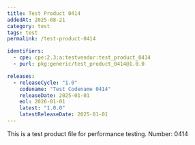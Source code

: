 ```yaml
---
title: Test Product 0414
addedAt: 2025-08-21
category: test
tags: test
permalink: /test-product-0414

identifiers:
  - cpe: cpe:2.3:a:testvendor:test_product_0414
  - purl: pkg:generic/test_product_0414@1.0.0

releases:
  - releaseCycle: "1.0"
    codename: "Test Codename 0414"
    releaseDate: 2025-01-01
    eol: 2026-01-01
    latest: "1.0.0"
    latestReleaseDate: 2025-01-01
---
```


This is a test product file for performance testing. Number: 0414
